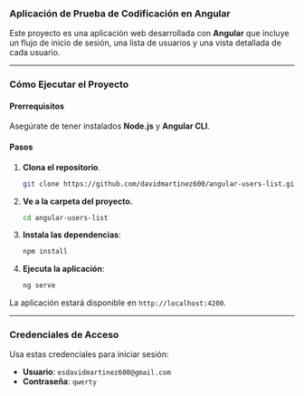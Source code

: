### Aplicación de Prueba de Codificación en Angular

Este proyecto es una aplicación web desarrollada con **Angular** que incluye un flujo de inicio de sesión, una lista de usuarios y una vista detallada de cada usuario.

-----

### Cómo Ejecutar el Proyecto

#### Prerrequisitos

Asegúrate de tener instalados **Node.js** y **Angular CLI**.

#### Pasos

1.  **Clona el repositorio**.

    ```bash
    git clone https://github.com/davidmartinez600/angular-users-list.git
    ```

2.  **Ve a la carpeta del proyecto.**

    ```bash
    cd angular-users-list
    ```

3.  **Instala las dependencias**:

    ```bash
    npm install
    ```

4.  **Ejecuta la aplicación**:

    ```bash
    ng serve
    ```

La aplicación estará disponible en `http://localhost:4200`.

-----

### Credenciales de Acceso

Usa estas credenciales para iniciar sesión:

  - **Usuario**: `esdavidmartinez600@gmail.com`
  - **Contraseña**: `qwerty`